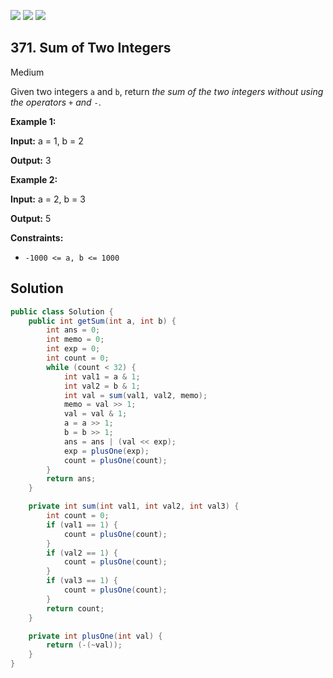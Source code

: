 [![](https://img.shields.io/github/stars/javadev/LeetCode-in-Java?label=Stars&style=flat-square)](https://github.com/javadev/LeetCode-in-Java)
[![](https://img.shields.io/github/forks/javadev/LeetCode-in-Java?label=Fork%20me%20on%20GitHub%20&style=flat-square)](https://github.com/javadev/LeetCode-in-Java/fork)
[![](https://img.shields.io/badge/-LeetCode%20in%20Kotlin-blue?style=flat-square)](https://github.com/javadev/LeetCode-in-Kotlin)

## 371\. Sum of Two Integers

Medium

Given two integers `a` and `b`, return _the sum of the two integers without using the operators_ `+` _and_ `-`.

**Example 1:**

**Input:** a = 1, b = 2

**Output:** 3

**Example 2:**

**Input:** a = 2, b = 3

**Output:** 5

**Constraints:**

*   `-1000 <= a, b <= 1000`

## Solution

```java
public class Solution {
    public int getSum(int a, int b) {
        int ans = 0;
        int memo = 0;
        int exp = 0;
        int count = 0;
        while (count < 32) {
            int val1 = a & 1;
            int val2 = b & 1;
            int val = sum(val1, val2, memo);
            memo = val >> 1;
            val = val & 1;
            a = a >> 1;
            b = b >> 1;
            ans = ans | (val << exp);
            exp = plusOne(exp);
            count = plusOne(count);
        }
        return ans;
    }

    private int sum(int val1, int val2, int val3) {
        int count = 0;
        if (val1 == 1) {
            count = plusOne(count);
        }
        if (val2 == 1) {
            count = plusOne(count);
        }
        if (val3 == 1) {
            count = plusOne(count);
        }
        return count;
    }

    private int plusOne(int val) {
        return (-(~val));
    }
}
```